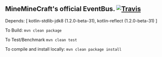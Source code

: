
## MineMineCraft's official EventBus. [![Travis](https://img.shields.io/travis/MiniMineCraft/MiniBus.svg)](https://travis-ci.org/MiniMineCraft/MiniBus)

Depends: [ kotlin-stdlib-jdk8 (1.2.0-beta-31), kotlin-reflect (1.2.0-beta-31) ]

To Build: `mvn clean package`

To Test/Benchmark `mvn clean test`

To compile and install locally: `mvn clean package install`
